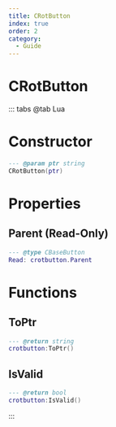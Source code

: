 ```yaml
---
title: CRotButton
index: true
order: 2
category:
  - Guide
---
```


# CRotButton

::: tabs
@tab Lua
# Constructor
```lua
--- @param ptr string
CRotButton(ptr)
```
# Properties
## Parent (Read-Only)
```lua
--- @type CBaseButton
Read: crotbutton.Parent
```
# Functions
## ToPtr
```lua
--- @return string
crotbutton:ToPtr()
```
## IsValid
```lua
--- @return bool
crotbutton:IsValid()
```

:::